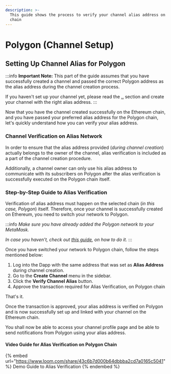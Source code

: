 ```yaml
---
description: >-
  This guide shows the process to verify your channel alias address on Polygon
  chain
---
```


# Polygon (Channel Setup)

## Setting Up Channel Alias for Polygon

:::info
**Important Note:** This part of the guide assumes that you have successfully created a channel and passed the correct Polygon address as the alias address during the channel creation process.

If you haven't set up your channel yet, please read the [..](../ "mention") section and create your channel with the right alias address.
:::

Now that you have the channel created successfully on the Ethereum chain, and you have passed your preferred alias address for the Polygon chain, let's quickly understand how you can verify your alias address.&#x20;

### Channel Verification on Alias Network

In order to ensure that the alias address provided (_during channel creation_) actually belongs to the owner of the channel, alias verification is included as a part of the channel creation procedure.

Additionally, a channel owner can only use his alias address to communicate with its subscribers on Polygon after the alias verification is successfully executed on the Polygon chain itself.

### Step-by-Step Guide to Alias Verification

Verification of alias address must happen on the selected chain (_in this case, Polygon_) itself. Therefore, once your channel is successfully created on Ethereum, you need to switch your network to Polygon.

:::info
_Make sure you have already added the Polygon network to your MetaMask._&#x20;

_In case you haven’t, check out_ [_this guide_](https://docs.polygon.technology/docs/develop/metamask/config-polygon-on-metamask/#polygon-scan)_, on how to do it._
:::

Once you have switched your network to Polygon chain, follow the steps mentioned below:

1. Log into the Dapp with the same address that was set as **Alias Address** during channel creation.
2. Go to the **Create Channel** menu in the sidebar.
3. Click the **Verify Channel Alias** button.
4. Approve the transaction required for Alias Verification, on Polygon chain

That's it.&#x20;

Once the transaction is approved, your alias address is verified on Polygon and is now successfully set up and linked with your channel on the Ethereum chain.&#x20;

You shall now be able to access your channel profile page and be able to send notifications from Polygon using your alias address.

#### **Video Guide for Alias Verification on Polygon Chain**

{% embed url="https://www.loom.com/share/43c6b7d000b64dbbba2cd7a0165c5041" %}
Demo Guide to Alias Verification
{% endembed %}
